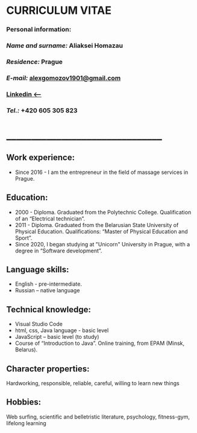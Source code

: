 #                           CURRICULUM VITAE

### Personal information:
### _Name and surname:_  Aliaksei Homazau

### _Residence:_  Prague
### _E-mail:_ alexgomozov1901@gmail.com  
### [Linkedin <--](https://www.linkedin.com/in/alexejgomozov-massage)  
### _Tel.:_  +420 605 305 823
# _______________________________

##   Work experience:

- Since 2016 - I am the entrepreneur in the field of massage services in Prague.

## Education:

- 2000 - Diploma. Graduated from the Polytechnic College. Qualification of an “Electrical technician”. 
- 2011 - Diploma. Graduated from the Belarusian State University of Physical Education. Qualifications: “Master of Physical Education and Sport”.
- Since 2020, I began studying at "Unicorn" University in Prague, with a degree in “Software development”.

## Language skills:

- English - pre-intermediate. 
- Russian – native language

## Technical knowledge:

- Visual Studio Code
- html, css, Java language - basic level
- JavaScript – basic level (to study)
- Course of “Introduction to Java”. Online training, from EPAM (Minsk, Belarus).

## Character properties:
Hardworking, responsible, reliable, careful, willing to learn new things

## Hobbies:
Web surfing, scientific and belletristic literature, psychology, fitness-gym, lifelong learning
